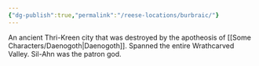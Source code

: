 ```yaml
---
{"dg-publish":true,"permalink":"/reese-locations/burbraic/"}
---
```


An ancient Thri-Kreen city that was destroyed by the apotheosis of [[Some Characters/Daenogoth\|Daenogoth]]. Spanned the entire Wrathcarved Valley. Sil-Ahn was the patron god.